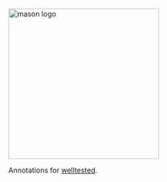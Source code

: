 <p align="left">
<br>
<a href = 'https://welltested.ai'>
<img src="https://uploads-ssl.webflow.com/63fed97cb965c602b3636394/63ff15a3db9a4f6168975983_welltested.ai.svg" width="300" alt="mason logo" />
</a>
<br>
</p>

Annotations for [welltested](https://pub.dev/packages/welltested).

